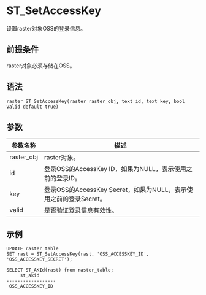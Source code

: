 # ST\_SetAccessKey

设置raster对象OSS的登录信息。

## 前提条件

raster对象必须存储在OSS。

## 语法

```
raster ST_SetAccessKey(raster raster_obj, text id, text key, bool valid default true)
```

## 参数

|参数名称|描述|
|----|--|
|raster\_obj|raster对象。|
|id|登录OSS的AccessKey ID，如果为NULL，表示使用之前的登录ID。|
|key|登录OSS的AccessKey Secret，如果为NULL，表示使用之前的登录Secret。|
|valid|是否验证登录信息有效性。|

## 示例

```
UPDATE raster_table
SET rast = ST_SetAccessKey(rast, 'OSS_ACCESSKEY_ID', 'OSS_ACCESSKEY_SECRET');

SELECT ST_AKId(rast) from raster_table;
     st_akid      
------------------
 OSS_ACCESSKEY_ID
```

